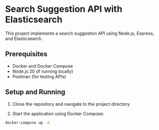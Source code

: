 # Search Suggestion API with Elasticsearch

This project implements a search suggestion API using Node.js, Express, and Elasticsearch.

## Prerequisites

- Docker and Docker Compose
- Node.js 20 (if running locally)
- Postman (for testing APIs)

## Setup and Running

1. Clone the repository and navigate to the project directory

2. Start the application using Docker Compose:

```sh
docker-compose up -d
